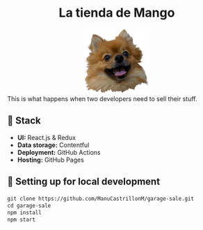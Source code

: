<center><h1>La tienda de Mango</h1></center>

<center>
<img src="./src/assets/images/header-image.png" width="150px"/>
</center

This is what happens when two developers need to sell their stuff.

## :honey_pot: Stack
- **UI:** React.js & Redux
- **Data storage:** Contentful
- **Deployment:** GitHub Actions
- **Hosting:** GitHub Pages

## :hammer: Setting up for local development

```
git clone https://github.com/ManuCastrillonM/garage-sale.git
cd garage-sale
npm install
npm start
```

